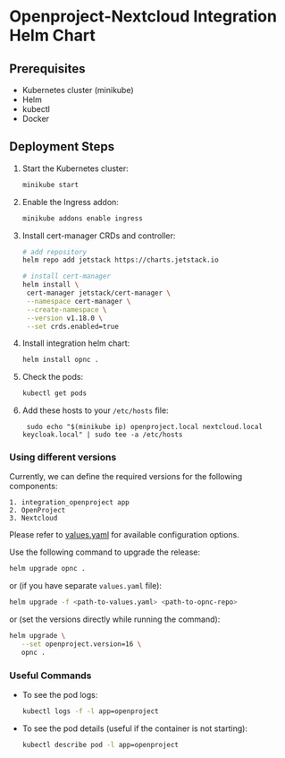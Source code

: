 # Openproject-Nextcloud Integration Helm Chart

## Prerequisites

- Kubernetes cluster (minikube)
- Helm
- kubectl
- Docker

## Deployment Steps

1. Start the Kubernetes cluster:
   ```bash
   minikube start
   ```
2. Enable the Ingress addon:

   ```bash
   minikube addons enable ingress
   ```

3. Install cert-manager CRDs and controller:

   ```bash
   # add repository
   helm repo add jetstack https://charts.jetstack.io

   # install cert-manager
   helm install \
    cert-manager jetstack/cert-manager \
    --namespace cert-manager \
    --create-namespace \
    --version v1.18.0 \
    --set crds.enabled=true
   ```

4. Install integration helm chart:

   ```bash
   helm install opnc .
   ```

5. Check the pods:

   ```bash
   kubectl get pods
   ```

6. Add these hosts to your `/etc/hosts` file:
   ```
    sudo echo "$(minikube ip) openproject.local nextcloud.local keycloak.local" | sudo tee -a /etc/hosts
   ```

### Using different versions

Currently, we can define the required versions for the following components:

```
1. integration_openproject app
2. OpenProject
3. Nextcloud
```

Please refer to [values.yaml](values.yaml) for available configuration options.

Use the following command to upgrade the release:

```bash
helm upgrade opnc .
```

or (if you have separate `values.yaml` file):

```bash
helm upgrade -f <path-to-values.yaml> <path-to-opnc-repo>
```

or (set the versions directly while running the command):

```bash
helm upgrade \
   --set openproject.version=16 \
   opnc .
```

### Useful Commands

- To see the pod logs:
  ```bash
  kubectl logs -f -l app=openproject
  ```
- To see the pod details (useful if the container is not starting):
  ```bash
  kubectl describe pod -l app=openproject
  ```
